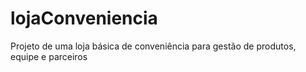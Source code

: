 # lojaConveniencia
Projeto de uma loja básica de conveniência para gestão de produtos, equipe e parceiros

